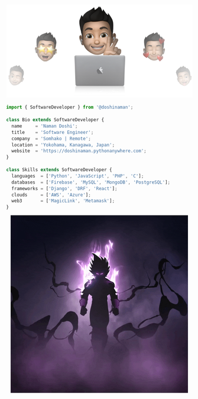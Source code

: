 <p align="center">
  <img src="https://github.com/DoshiNaman/DoshiNaman/raw/main/cover-doshinaman.png" />
</p>

```js
import { SoftwareDeveloper } from '@doshinaman';

class Bio extends SoftwareDeveloper {
  name     = 'Naman Doshi';
  title    = 'Software Engineer';
  company  = 'Somhako | Remote';
  location = 'Yokohama, Kanagawa, Japan';
  website  = 'https://doshinaman.pythonanywhere.com';
}

class Skills extends SoftwareDeveloper {
  languages  = ['Python', 'JavaScript', 'PHP', 'C'];
  databases  = ['Firebase', 'MySQL', 'MongoDB', 'PostgreSQL'];
  frameworks = ['Django', 'DRF', 'React'];
  clouds     = ['AWS', 'Azure'];
  web3       = ['MagicLink', 'Metamask'];
}
```
<p align="center">
  <img src="https://github.com/DoshiNaman/DoshiNaman/blob/main/assets/giphy.gif" />
</p>
